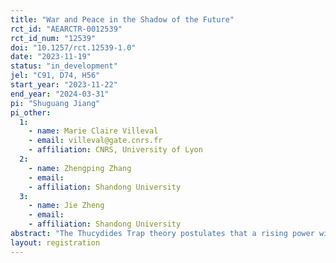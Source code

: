 ```yaml
---
title: "War and Peace in the Shadow of the Future"
rct_id: "AEARCTR-0012539"
rct_id_num: "12539"
doi: "10.1257/rct.12539-1.0"
date: "2023-11-19"
status: "in_development"
jel: "C91, D74, H56"
start_year: "2023-11-22"
end_year: "2024-03-31"
pi: "Shuguang Jiang"
pi_other:
  1:
    - name: Marie Claire Villeval
    - email: villeval@gate.cnrs.fr
    - affiliation: CNRS, University of Lyon
  2:
    - name: Zhengping Zhang
    - email: 
    - affiliation: Shandong University
  3:
    - name: Jie Zheng
    - email: 
    - affiliation: Shandong University
abstract: "The Thucydides Trap theory postulates that a rising power will inevitably challenge the status of an established power, and the established power will also take measures to restrain and suppress the rising power. Conflict between the two is seen as unavoidable. We test weather future economic prospects matter. If future economic prospects are positive, both parties are more likely to engage in cooperation, whereas if prospects are negative, conflicts are more likely to arise. We use a lab experiment to test cooperation and conflict between a rising power and an established power and how future economic prospects (a growing versus a declining total pie) affect the occurrence of conflict. We further explore possible measures to avoid conflict in this background."
layout: registration
---
```


